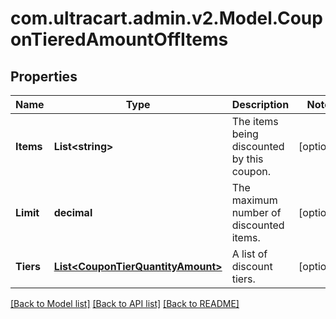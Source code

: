 
# com.ultracart.admin.v2.Model.CouponTieredAmountOffItems

## Properties

Name | Type | Description | Notes
------------ | ------------- | ------------- | -------------
**Items** | **List&lt;string&gt;** | The items being discounted by this coupon. | [optional] 
**Limit** | **decimal** | The maximum number of discounted items. | [optional] 
**Tiers** | [**List&lt;CouponTierQuantityAmount&gt;**](CouponTierQuantityAmount.md) | A list of discount tiers. | [optional] 

[[Back to Model list]](../README.md#documentation-for-models)
[[Back to API list]](../README.md#documentation-for-api-endpoints)
[[Back to README]](../README.md)

